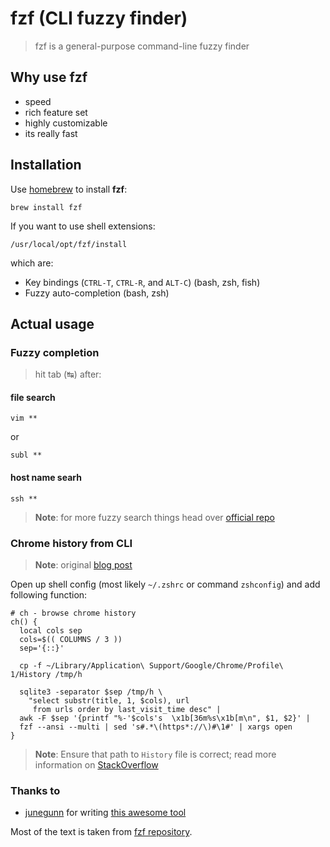 # fzf (CLI fuzzy finder)

>fzf is a general-purpose command-line fuzzy finder

## Why use fzf

 - speed
 - rich feature set
 - highly customizable
 - its really fast

## Installation

Use [homebrew](http://sourabhbajaj.com/mac-setup/Homebrew/README.html) to install **fzf**:

    brew install fzf
    

If you want to use shell extensions:

    /usr/local/opt/fzf/install

which are:

 - Key bindings (`CTRL-T`, `CTRL-R`, and `ALT-C`) (bash, zsh, fish)
 - Fuzzy auto-completion (bash, zsh)
 

## Actual usage

### Fuzzy completion

>hit tab (↹) after:

#### file search

    vim **
    
or

    subl **
    
#### host name searh

    ssh **
    

>**Note**: for more fuzzy search things head over [official repo](https://github.com/junegunn/fzf#fuzzy-completion-for-bash-and-zsh)

    

### Chrome history from CLI

>**Note**: original [blog post](https://junegunn.kr/2015/04/browsing-chrome-history-with-fzf/)

Open up shell config (most likely `~/.zshrc` or command `zshconfig`) and add following function:

```
# ch - browse chrome history
ch() {
  local cols sep
  cols=$(( COLUMNS / 3 ))
  sep='{::}'

  cp -f ~/Library/Application\ Support/Google/Chrome/Profile\ 1/History /tmp/h

  sqlite3 -separator $sep /tmp/h \
    "select substr(title, 1, $cols), url
     from urls order by last_visit_time desc" |
  awk -F $sep '{printf "%-'$cols's  \x1b[36m%s\x1b[m\n", $1, $2}' |
  fzf --ansi --multi | sed 's#.*\(https*://\)#\1#' | xargs open
}
```

>**Note**: Ensure that path to `History` file is correct; read more information on [StackOverflow](https://stackoverflow.com/a/16742333/1564365)


### Thanks to

 - [junegunn](https://github.com/junegunn) for writing [this awesome tool](https://github.com/junegunn/fzf)

Most of the text is taken from [fzf repository](https://github.com/junegunn).
